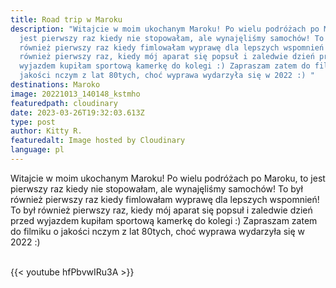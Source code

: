 ```yaml
---
title: Road trip w Maroku
description: "Witajcie w moim ukochanym Maroku! Po wielu podróżach po Maroku, to
  jest pierwszy raz kiedy nie stopowałam, ale wynajęliśmy samochów! To był
  również pierwszy raz kiedy fimlowałam wyprawę dla lepszych wspomnień! To był
  również pierwszy raz, kiedy mój aparat się popsuł i zaledwie dzień przed
  wyjazdem kupiłam sportową kamerkę do kolegi :) Zapraszam zatem do filmiku o
  jakości nczym z lat 80tych, choć wyprawa wydarzyła się w 2022 :) "
destinations: Maroko
image: 20221013_140148_kstmho
featuredpath: cloudinary
date: 2023-03-26T19:32:03.613Z
type: post
author: Kitty R.
featuredalt: Image hosted by Cloudinary
language: pl
---
```

<!--StartFragment-->

Witajcie w moim ukochanym Maroku! Po wielu podróżach po Maroku, to jest pierwszy raz kiedy nie stopowałam, ale wynajęliśmy samochów! To był również pierwszy raz kiedy fimlowałam wyprawę dla lepszych wspomnień! To był również pierwszy raz, kiedy mój aparat się popsuł i zaledwie dzień przed wyjazdem kupiłam sportową kamerkę do kolegi :)  Zapraszam zatem do filmiku o jakości nczym z lat 80tych, choć wyprawa wydarzyła się w 2022 :) 



<br>{{< youtube hfPbvwIRu3A >}}</br>

<!--EndFragment-->